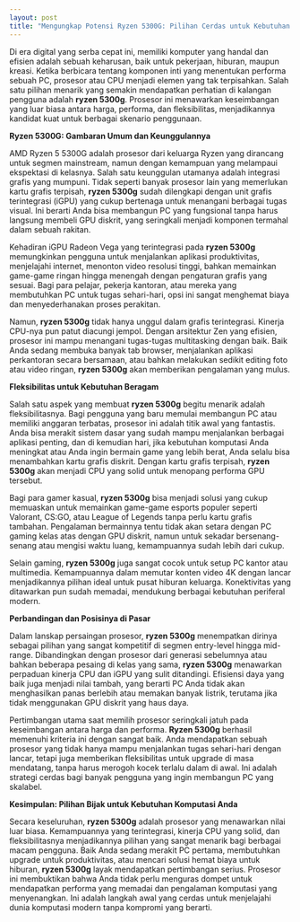 ```yaml
---
layout: post
title: "Mengungkap Potensi Ryzen 5300G: Pilihan Cerdas untuk Kebutuhan Komputasi Modern"
---
```


Di era digital yang serba cepat ini, memiliki komputer yang handal dan efisien adalah sebuah keharusan, baik untuk pekerjaan, hiburan, maupun kreasi. Ketika berbicara tentang komponen inti yang menentukan performa sebuah PC, prosesor atau CPU menjadi elemen yang tak terpisahkan. Salah satu pilihan menarik yang semakin mendapatkan perhatian di kalangan pengguna adalah **ryzen 5300g**. Prosesor ini menawarkan keseimbangan yang luar biasa antara harga, performa, dan fleksibilitas, menjadikannya kandidat kuat untuk berbagai skenario penggunaan.

**Ryzen 5300G: Gambaran Umum dan Keunggulannya**

AMD Ryzen 5 5300G adalah prosesor dari keluarga Ryzen yang dirancang untuk segmen mainstream, namun dengan kemampuan yang melampaui ekspektasi di kelasnya. Salah satu keunggulan utamanya adalah integrasi grafis yang mumpuni. Tidak seperti banyak prosesor lain yang memerlukan kartu grafis terpisah, **ryzen 5300g** sudah dilengkapi dengan unit grafis terintegrasi (iGPU) yang cukup bertenaga untuk menangani berbagai tugas visual. Ini berarti Anda bisa membangun PC yang fungsional tanpa harus langsung membeli GPU diskrit, yang seringkali menjadi komponen termahal dalam sebuah rakitan.

Kehadiran iGPU Radeon Vega yang terintegrasi pada **ryzen 5300g** memungkinkan pengguna untuk menjalankan aplikasi produktivitas, menjelajahi internet, menonton video resolusi tinggi, bahkan memainkan game-game ringan hingga menengah dengan pengaturan grafis yang sesuai. Bagi para pelajar, pekerja kantoran, atau mereka yang membutuhkan PC untuk tugas sehari-hari, opsi ini sangat menghemat biaya dan menyederhanakan proses perakitan.

Namun, **ryzen 5300g** tidak hanya unggul dalam grafis terintegrasi. Kinerja CPU-nya pun patut diacungi jempol. Dengan arsitektur Zen yang efisien, prosesor ini mampu menangani tugas-tugas multitasking dengan baik. Baik Anda sedang membuka banyak tab browser, menjalankan aplikasi perkantoran secara bersamaan, atau bahkan melakukan sedikit editing foto atau video ringan, **ryzen 5300g** akan memberikan pengalaman yang mulus.

**Fleksibilitas untuk Kebutuhan Beragam**

Salah satu aspek yang membuat **ryzen 5300g** begitu menarik adalah fleksibilitasnya. Bagi pengguna yang baru memulai membangun PC atau memiliki anggaran terbatas, prosesor ini adalah titik awal yang fantastis. Anda bisa merakit sistem dasar yang sudah mampu menjalankan berbagai aplikasi penting, dan di kemudian hari, jika kebutuhan komputasi Anda meningkat atau Anda ingin bermain game yang lebih berat, Anda selalu bisa menambahkan kartu grafis diskrit. Dengan kartu grafis terpisah, **ryzen 5300g** akan menjadi CPU yang solid untuk menopang performa GPU tersebut.

Bagi para gamer kasual, **ryzen 5300g** bisa menjadi solusi yang cukup memuaskan untuk memainkan game-game esports populer seperti Valorant, CS:GO, atau League of Legends tanpa perlu kartu grafis tambahan. Pengalaman bermainnya tentu tidak akan setara dengan PC gaming kelas atas dengan GPU diskrit, namun untuk sekadar bersenang-senang atau mengisi waktu luang, kemampuannya sudah lebih dari cukup.

Selain gaming, **ryzen 5300g** juga sangat cocok untuk setup PC kantor atau multimedia. Kemampuannya dalam memutar konten video 4K dengan lancar menjadikannya pilihan ideal untuk pusat hiburan keluarga. Konektivitas yang ditawarkan pun sudah memadai, mendukung berbagai kebutuhan periferal modern.

**Perbandingan dan Posisinya di Pasar**

Dalam lanskap persaingan prosesor, **ryzen 5300g** menempatkan dirinya sebagai pilihan yang sangat kompetitif di segmen entry-level hingga mid-range. Dibandingkan dengan prosesor dari generasi sebelumnya atau bahkan beberapa pesaing di kelas yang sama, **ryzen 5300g** menawarkan perpaduan kinerja CPU dan iGPU yang sulit ditandingi. Efisiensi daya yang baik juga menjadi nilai tambah, yang berarti PC Anda tidak akan menghasilkan panas berlebih atau memakan banyak listrik, terutama jika tidak menggunakan GPU diskrit yang haus daya.

Pertimbangan utama saat memilih prosesor seringkali jatuh pada keseimbangan antara harga dan performa. **Ryzen 5300g** berhasil memenuhi kriteria ini dengan sangat baik. Anda mendapatkan sebuah prosesor yang tidak hanya mampu menjalankan tugas sehari-hari dengan lancar, tetapi juga memberikan fleksibilitas untuk upgrade di masa mendatang, tanpa harus merogoh kocek terlalu dalam di awal. Ini adalah strategi cerdas bagi banyak pengguna yang ingin membangun PC yang skalabel.

**Kesimpulan: Pilihan Bijak untuk Kebutuhan Komputasi Anda**

Secara keseluruhan, **ryzen 5300g** adalah prosesor yang menawarkan nilai luar biasa. Kemampuannya yang terintegrasi, kinerja CPU yang solid, dan fleksibilitasnya menjadikannya pilihan yang sangat menarik bagi berbagai macam pengguna. Baik Anda sedang merakit PC pertama, membutuhkan upgrade untuk produktivitas, atau mencari solusi hemat biaya untuk hiburan, **ryzen 5300g** layak mendapatkan pertimbangan serius. Prosesor ini membuktikan bahwa Anda tidak perlu menguras dompet untuk mendapatkan performa yang memadai dan pengalaman komputasi yang menyenangkan. Ini adalah langkah awal yang cerdas untuk menjelajahi dunia komputasi modern tanpa kompromi yang berarti.
